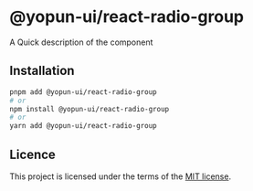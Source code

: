 # @yopun-ui/react-radio-group

A Quick description of the component

## Installation

```sh
pnpm add @yopun-ui/react-radio-group
# or
npm install @yopun-ui/react-radio-group
# or
yarn add @yopun-ui/react-radio-group
```

## Licence

This project is licensed under the terms of the
[MIT license](https://github.com/yopundotcom/yopun-ui/blob/master/LICENSE).
